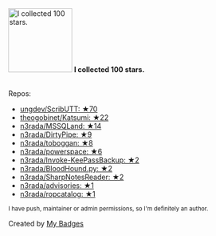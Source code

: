 <img src="https://my-badges.github.io/my-badges/stars-100.png" alt="I collected 100 stars." title="I collected 100 stars." width="128">
<strong>I collected 100 stars.</strong>
<br><br>

Repos:

* <a href="https://github.com/ungdev/ScribUTT">ungdev/ScribUTT: ★70</a>
* <a href="https://github.com/theogobinet/Katsumi">theogobinet/Katsumi: ★22</a>
* <a href="https://github.com/n3rada/MSSQLand">n3rada/MSSQLand: ★14</a>
* <a href="https://github.com/n3rada/DirtyPipe">n3rada/DirtyPipe: ★9</a>
* <a href="https://github.com/n3rada/toboggan">n3rada/toboggan: ★8</a>
* <a href="https://github.com/n3rada/powerspace">n3rada/powerspace: ★6</a>
* <a href="https://github.com/n3rada/Invoke-KeePassBackup">n3rada/Invoke-KeePassBackup: ★2</a>
* <a href="https://github.com/n3rada/BloodHound.py">n3rada/BloodHound.py: ★2</a>
* <a href="https://github.com/n3rada/SharpNotesReader">n3rada/SharpNotesReader: ★2</a>
* <a href="https://github.com/n3rada/advisories">n3rada/advisories: ★1</a>
* <a href="https://github.com/n3rada/ropcatalog">n3rada/ropcatalog: ★1</a>

<sup>I have push, maintainer or admin permissions, so I'm definitely an author.<sup>



Created by <a href="https://github.com/my-badges/my-badges">My Badges</a>